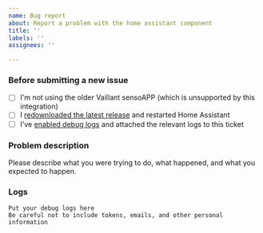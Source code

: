 ```yaml
---
name: Bug report
about: Report a problem with the home assistant component
title: ''
labels: ''
assignees: ''

---
```


### Before submitting a new issue

- [ ] I'm not using the older Vaillant sensoAPP (which is unsupported by this integration)
- [ ] I [redownloaded the latest release](https://my.home-assistant.io/redirect/hacs_repository/?owner=signalkraft&repository=mypyllant-component) and restarted Home Assistant
- [ ] I've [enabled debug logs](https://signalkraft.com/mypyllant-component/3-contributing/#debugging) and attached the relevant logs to this ticket

### Problem description

Please describe what you were trying to do, what happened, and what you expected to happen.

### Logs

```
Put your debug logs here
Be careful not to include tokens, emails, and other personal information
```
